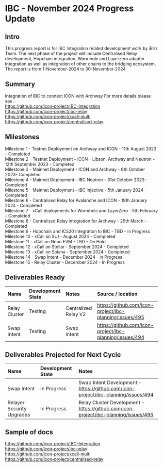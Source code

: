 # IBC - November 2024 Progress Update

## Intro
This progress report is for IBC Integration related development work by iBriz Team. 
The next phase of the project will include Centralised Relay development, Hopchain integration, Wormhole and Layerzero adapter integration as well as integration of other chains to the bridging ecosystem. The report is from  1-November-2024 to 30-November-2024

## Summary
Integration of IBC to connect ICON with Archway
For more details please see : <br>
https://github.com/icon-project/IBC-Integration <br>
https://github.com/icon-project/ibc-relay <br>
https://github.com/icon-project/xcall-multi <br>
https://github.com/icon-project/centralised-relay

## Milestones
Milestone 1 - Testnet Deployment on Archway and ICON - 11th August 2023 - Completed <br>
Milestone 2 - Testnet Deployment - ICON - Libson, Archway and Neutron - 12th September 2023 - Completed <br>
Milestone 3 - Mainnet Deployment - ICON and Archway - 6th October 2023- Completed <br>
Milestone 4 - Mainnet Deployment - IBC Neutron - 31st October 2023- Completed <br>
Milestone 5 - Mainnet Deployment - IBC Injective - 5th January 2024 - Completed <br>
Milestone 6 - Centralised Relay for Avalanche and ICON - 19th January 2024 - Completed <br>
Milestone 7 - xCall deployments for Wormhole and LayerZero - 5th February - Completed <br>
Milestone 8 - Centralised Relay integration for Archway - 29th March - Completed <br>
Milestone 9 - Hopchain and ICS20 Integration to IBC - TBD - In Progress <br>
Milestone 10 - xCall on SUI - August 2024 - Completed <br>
Milestone 11 - xCall on Neon EVM - TBD - On Hold <br>
Milestone 12 - xCall on Stellar - September 2024 - Completed <br>
Milestone 13 - xCall on Solana - September 2024 - Completed <br>
Milestone 14 - Swap Intent - December 2024 - In Progress <br>
Milestone 15 - Relay Cluster - December 2024 - In Progress <br>


## Deliverables Ready

| Name | Development State | Notes | Source / location |
|:----- |:------------------ | :----| :----------------| 
| Relay Cluster | Testing | Centralized Relay V2 | https://github.com/icon-project/ibc-planning/issues/495 |
| Swap Intent |  Testing | Swap Intent | https://github.com/icon-project/ibc-planning/issues/494 |



## Deliverables Projected for Next Cycle


| Name | Development State | Notes |
|:-----|:------------------|:------|
| Swap Intent |  In Progress | Swap Intent Development - https://github.com/icon-project/ibc-planning/issues/494 |
| Relayer Security Upgrades |  In Progress | Relay Cluster Development - https://github.com/icon-project/ibc-planning/issues/495 |


## Sample of docs
https://github.com/icon-project/IBC-Integration <br>
https://github.com/icon-project/ibc-relay <br>
https://github.com/icon-project/xcall-multi <br>
https://github.com/icon-project/centralised-relay
